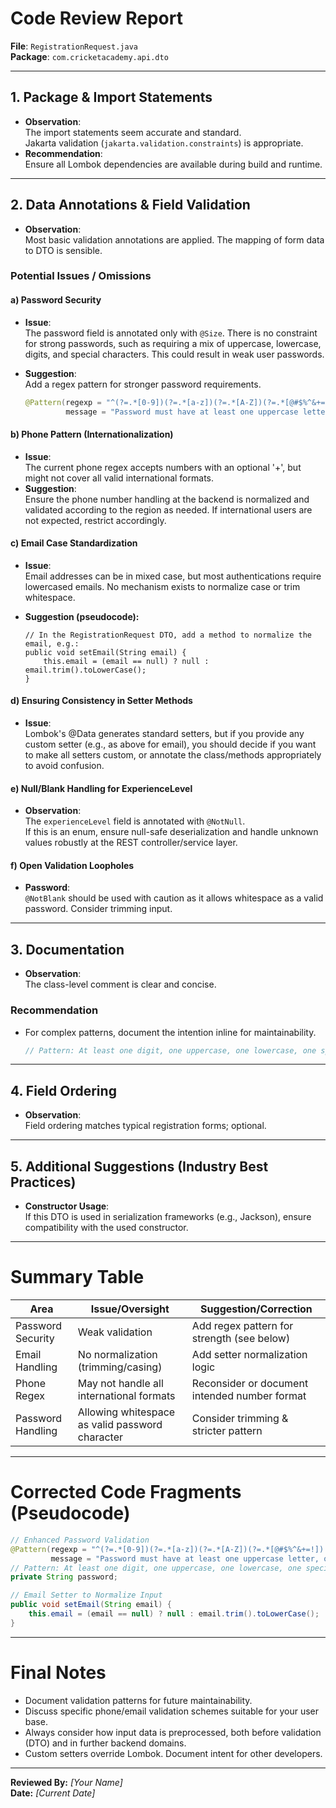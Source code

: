 # Code Review Report

**File**: `RegistrationRequest.java`  
**Package**: `com.cricketacademy.api.dto`

---

## 1. Package & Import Statements

- **Observation**:  
  The import statements seem accurate and standard.  
  Jakarta validation (`jakarta.validation.constraints`) is appropriate.
- **Recommendation**:  
  Ensure all Lombok dependencies are available during build and runtime.

---

## 2. Data Annotations & Field Validation

- **Observation**:  
  Most basic validation annotations are applied. The mapping of form data to DTO is sensible.

### Potential Issues / Omissions

#### a) Password Security

- **Issue**:  
  The password field is annotated only with `@Size`. There is no constraint for strong passwords, such as requiring a mix of uppercase, lowercase, digits, and special characters. This could result in weak user passwords.
- **Suggestion**:  
  Add a regex pattern for stronger password requirements.

  ```java
  @Pattern(regexp = "^(?=.*[0-9])(?=.*[a-z])(?=.*[A-Z])(?=.*[@#$%^&+=!]).{6,}$", 
           message = "Password must have at least one uppercase letter, one lowercase letter, one digit, and one special character")
  ```

#### b) Phone Pattern (Internationalization)

- **Issue**:  
  The current phone regex accepts numbers with an optional '+', but might not cover all valid international formats.  
- **Suggestion**:  
  Ensure the phone number handling at the backend is normalized and validated according to the region as needed. If international users are not expected, restrict accordingly.

#### c) Email Case Standardization

- **Issue**:  
  Email addresses can be in mixed case, but most authentications require lowercased emails. No mechanism exists to normalize case or trim whitespace.
- **Suggestion (pseudocode):**

  ```pseudo
  // In the RegistrationRequest DTO, add a method to normalize the email, e.g.:
  public void setEmail(String email) {
      this.email = (email == null) ? null : email.trim().toLowerCase();
  }
  ```

#### d) Ensuring Consistency in Setter Methods

- **Issue**:  
  Lombok's @Data generates standard setters, but if you provide any custom setter (e.g., as above for email), you should decide if you want to make all setters custom, or annotate the class/methods appropriately to avoid confusion.

#### e) Null/Blank Handling for ExperienceLevel

- **Observation**:  
  The `experienceLevel` field is annotated with `@NotNull`.  
  If this is an enum, ensure null-safe deserialization and handle unknown values robustly at the REST controller/service layer.

#### f) Open Validation Loopholes

- **Password**:  
  `@NotBlank` should be used with caution as it allows whitespace as a valid password. Consider trimming input.

---

## 3. Documentation

- **Observation**:  
  The class-level comment is clear and concise.

### Recommendation

- For complex patterns, document the intention inline for maintainability.

  ```java
  // Pattern: At least one digit, one uppercase, one lowercase, one special character, min 6 chars
  ```

---

## 4. Field Ordering

- **Observation**:  
  Field ordering matches typical registration forms; optional.

---

## 5. Additional Suggestions (Industry Best Practices)

- **Constructor Usage**:  
  If this DTO is used in serialization frameworks (e.g., Jackson), ensure compatibility with the used constructor.

---

# Summary Table

| Area              | Issue/Oversight                                 | Suggestion/Correction                                      |
|-------------------|------------------------------------------------|------------------------------------------------------------|
| Password Security | Weak validation                                 | Add regex pattern for strength (see below)                 |
| Email Handling    | No normalization (trimming/casing)              | Add setter normalization logic                             |
| Phone Regex       | May not handle all international formats        | Reconsider or document intended number format              |
| Password Handling | Allowing whitespace as valid password character | Consider trimming & stricter pattern                       |

---

# Corrected Code Fragments (Pseudocode)

```java
// Enhanced Password Validation
@Pattern(regexp = "^(?=.*[0-9])(?=.*[a-z])(?=.*[A-Z])(?=.*[@#$%^&+=!]).{6,}$", 
         message = "Password must have at least one uppercase letter, one lowercase letter, one digit, and one special character")
// Pattern: At least one digit, one uppercase, one lowercase, one special character, min 6 chars
private String password;

// Email Setter to Normalize Input
public void setEmail(String email) {
    this.email = (email == null) ? null : email.trim().toLowerCase();
}
```

---

# Final Notes

- Document validation patterns for future maintainability.
- Discuss specific phone/email validation schemes suitable for your user base.
- Always consider how input data is preprocessed, both before validation (DTO) and in further backend domains.
- Custom setters override Lombok. Document intent for other developers.

---

**Reviewed By:** _[Your Name]_  
**Date:** _[Current Date]_
